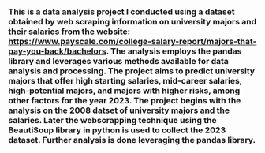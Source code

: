 ### This is a data analysis project I conducted using a dataset obtained by web scraping information on university majors and their salaries from the website: https://www.payscale.com/college-salary-report/majors-that-pay-you-back/bachelors. The analysis employs the pandas library and leverages various methods available for data analysis and processing. The project aims to predict university majors that offer high starting salaries, mid-career salaries, high-potential majors, and majors with higher risks, among other factors for the year 2023. The project begins with the analysis on the 2008 datset of university majors and the salaries. Later the webscrapping technique using the BeautiSoup library in python is used to collect the 2023 dataset. Further analysis is done leveraging the pandas library.
